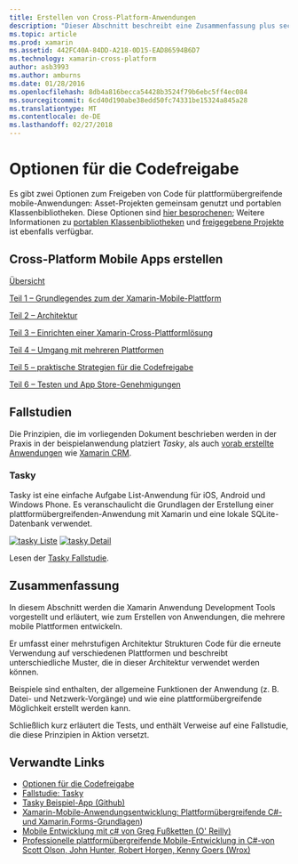 ```yaml
---
title: Erstellen von Cross-Platform-Anwendungen
description: "Dieser Abschnitt beschreibt eine Zusammenfassung plus sechs Komponenten zum Erstellen von Anwendungen mit dem Xamarin-Entwicklungsplattform – aus Grundlegendes zur Funktionsweise von Xamarin beim Entwerfen von mobilen apps und klicken Sie dann testen und bereitstellen können, die verschiedene app-Stores."
ms.topic: article
ms.prod: xamarin
ms.assetid: 442FC40A-84DD-A218-0D15-EAD86594B6D7
ms.technology: xamarin-cross-platform
author: asb3993
ms.author: amburns
ms.date: 01/28/2016
ms.openlocfilehash: 8db4a816becca54428b3524f79b6ebc5ff4ec084
ms.sourcegitcommit: 6cd40d190abe38edd50fc74331be15324a845a28
ms.translationtype: MT
ms.contentlocale: de-DE
ms.lasthandoff: 02/27/2018
---
```

# <a name="sharing-code-options"></a>Optionen für die Codefreigabe

Es gibt zwei Optionen zum Freigeben von Code für plattformübergreifende mobile-Anwendungen: Asset-Projekten gemeinsam genutzt und portablen Klassenbibliotheken. Diese Optionen sind [hier besprochenen](~/cross-platform/app-fundamentals/code-sharing.md); Weitere Informationen zu [portablen Klassenbibliotheken](~/cross-platform/app-fundamentals/pcl.md) und [freigegebene Projekte](~/cross-platform/app-fundamentals/shared-projects.md) ist ebenfalls verfügbar.

<a name="Sections" />

## <a name="building-cross-platform-mobile-apps"></a>Cross-Platform Mobile Apps erstellen

 [Übersicht](~/cross-platform/app-fundamentals/building-cross-platform-applications/part-0-overview.md)

 [Teil 1 – Grundlegendes zum der Xamarin-Mobile-Plattform](~/cross-platform/app-fundamentals/building-cross-platform-applications/part-1-understanding-the-xamarin-mobile-platform.md)

 [Teil 2 – Architektur](~/cross-platform/app-fundamentals/building-cross-platform-applications/part-2-architecture.md)

 [Teil 3 – Einrichten einer Xamarin-Cross-Plattformlösung](~/cross-platform/app-fundamentals/building-cross-platform-applications/part-3-setting-up-a-xamarin-cross-platform-solution.md)

 [Teil 4 – Umgang mit mehreren Plattformen](~/cross-platform/app-fundamentals/building-cross-platform-applications/part-4-platform-divergence-abstraction-divergent-implementation.md)

 [Teil 5 – praktische Strategien für die Codefreigabe](~/cross-platform/app-fundamentals/building-cross-platform-applications/part-5-practical-code-sharing-strategies.md)

 [Teil 6 – Testen und App Store-Genehmigungen](~/cross-platform/app-fundamentals/building-cross-platform-applications/part-6-testing-and-app-store-approvals.md)

 <a name="Cross-Platform_Mobile_Application_Case_Studies" />


## <a name="case-studies"></a>Fallstudien

Die Prinzipien, die im vorliegenden Dokument beschrieben werden in der Praxis in der beispielanwendung platziert *Tasky*, als auch [vorab erstellte Anwendungen](https://xamarin.com/prebuilt) wie [Xamarin CRM](https://xamarin.com/prebuilt/#xamarincrm).

 <a name="Tasky" />


### <a name="tasky"></a>Tasky

Tasky ist eine einfache Aufgabe List-Anwendung für iOS, Android und Windows Phone.
Es veranschaulicht die Grundlagen der Erstellung einer plattformübergreifenden-Anwendung mit Xamarin und eine lokale SQLite-Datenbank verwendet.

 [ ![tasky Liste](images/iphone-list-sml.png)](images/iphone-list.png) [ ![tasky Detail](images/iphone-detail-sml.png)](images/iphone-detail.png)

Lesen der [Tasky Fallstudie](~/cross-platform/app-fundamentals/building-cross-platform-applications/case-study-tasky.md).


## <a name="summary"></a>Zusammenfassung

In diesem Abschnitt werden die Xamarin Anwendung Development Tools vorgestellt und erläutert, wie zum Erstellen von Anwendungen, die mehrere mobile Plattformen entwickeln.

Er umfasst einer mehrstufigen Architektur Strukturen Code für die erneute Verwendung auf verschiedenen Plattformen und beschreibt unterschiedliche Muster, die in dieser Architektur verwendet werden können.

Beispiele sind enthalten, der allgemeine Funktionen der Anwendung (z. B. Datei- und Netzwerk-Vorgänge) und wie eine plattformübergreifende Möglichkeit erstellt werden kann.

Schließlich kurz erläutert die Tests, und enthält Verweise auf eine Fallstudie, die diese Prinzipien in Aktion versetzt.



## <a name="related-links"></a>Verwandte Links

- [Optionen für die Codefreigabe](~/cross-platform/app-fundamentals/code-sharing.md)
- [Fallstudie: Tasky](~/cross-platform/app-fundamentals/building-cross-platform-applications/case-study-tasky.md)
- [Tasky Beispiel-App (Github)](https://developer.xamarin.com/samples/mobile/TaskyPortable/)
- [Xamarin-Mobile-Anwendungsentwicklung: Plattformübergreifende C#- und Xamarin.Forms-Grundlagen](http://www.amazon.com/Xamarin-Mobile-Application-Development-Cross-Platform/dp/1484202155/))
- [Mobile Entwicklung mit c# von Greg Fußketten (O' Reilly)](http://shop.oreilly.com/product/0636920024002.do)
- [Professionelle plattformübergreifende Mobile-Entwicklung in C#-von Scott Olson, John Hunter, Robert Horgen, Kenny Goers (Wrox)](http://www.wiley.com/WileyCDA/WileyTitle/productCd-1118157702.html)
